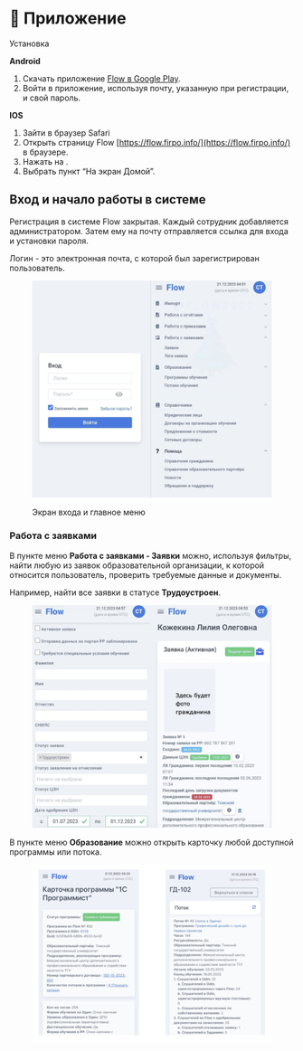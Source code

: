 # 📲 Приложение

&#x20;Установка&#x20;

**Android**

1. Скачать приложение  [Flow в Google Play](https://play.google.com/store/apps/details?id=ru.tgu\_dpo.flow.app\_2023.twa).
2. Войти в приложение, используя почту, указанную при регистрации, и свой пароль.

**IOS**

1. Зайти в браузер Safari
2. Открыть страницу Flow [https://flow.firpo.info/](https://flow.firpo.info/) в браузере.
3. Нажать на <img src="https://lh5.googleusercontent.com/-hL7UL4PFy3jAarjhrsbtiD-655-RXpZAVOWMTB17_Sq0iOg64Smrorc8ORGb8KSzuTg8FOGNV4nj8zHjGa5E5nhEtjoi4PNzJNVKzI8--od-mwqxCbcb6--j8pi3dmTjCrocVYZqqQ5TGbs5g" alt="" data-size="line">.&#x20;
4. Выбрать пункт “На экран Домой”.

## Вход и начало работы в системе

Регистрация в системе  Flow закрытая. Каждый сотрудник добавляется администратором. Затем ему на почту отправляется ссылка для входа и установки пароля.

Логин - это электронная почта, с которой был зарегистрирован пользователь.&#x20;

<figure><img src="../.gitbook/assets/image (6).png" alt=""><figcaption><p>Экран входа и главное меню</p></figcaption></figure>

### Работа с заявками

В пункте меню **Работа с заявками - Заявки** можно, используя фильтры, найти любую из заявок образовательной организации, к которой относится пользователь, проверить требуемые данные и документы.

Например, найти все заявки в статусе **Трудоустроен**.

<figure><img src="../.gitbook/assets/image (3).png" alt=""><figcaption></figcaption></figure>

В пункте меню **Образование** можно открыть карточку любой доступной программы или потока.&#x20;

<figure><img src="../.gitbook/assets/image (4).png" alt=""><figcaption></figcaption></figure>
